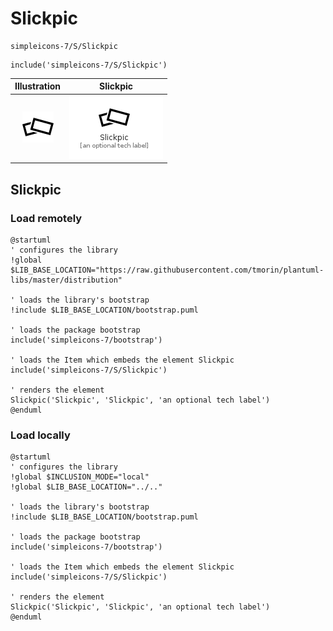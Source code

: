 # Slickpic


```text
simpleicons-7/S/Slickpic
```

```text
include('simpleicons-7/S/Slickpic')
```



| Illustration | Slickpic |
| :---: | :---: |
| ![illustration for Illustration](../../simpleicons-7/S/Slickpic.png) | ![illustration for Slickpic](../../simpleicons-7/S/Slickpic.Local.png) |




## Slickpic

### Load remotely
```plantuml
@startuml
' configures the library
!global $LIB_BASE_LOCATION="https://raw.githubusercontent.com/tmorin/plantuml-libs/master/distribution"

' loads the library's bootstrap
!include $LIB_BASE_LOCATION/bootstrap.puml

' loads the package bootstrap
include('simpleicons-7/bootstrap')

' loads the Item which embeds the element Slickpic
include('simpleicons-7/S/Slickpic')

' renders the element
Slickpic('Slickpic', 'Slickpic', 'an optional tech label')
@enduml
```

### Load locally
```plantuml
@startuml
' configures the library
!global $INCLUSION_MODE="local"
!global $LIB_BASE_LOCATION="../.."

' loads the library's bootstrap
!include $LIB_BASE_LOCATION/bootstrap.puml

' loads the package bootstrap
include('simpleicons-7/bootstrap')

' loads the Item which embeds the element Slickpic
include('simpleicons-7/S/Slickpic')

' renders the element
Slickpic('Slickpic', 'Slickpic', 'an optional tech label')
@enduml
```

